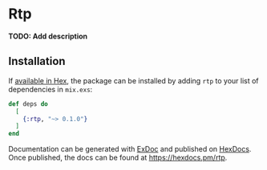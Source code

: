 # Rtp

**TODO: Add description**

## Installation

If [available in Hex](https://hex.pm/docs/publish), the package can be installed
by adding `rtp` to your list of dependencies in `mix.exs`:

```elixir
def deps do
  [
    {:rtp, "~> 0.1.0"}
  ]
end
```

Documentation can be generated with [ExDoc](https://github.com/elixir-lang/ex_doc)
and published on [HexDocs](https://hexdocs.pm). Once published, the docs can
be found at <https://hexdocs.pm/rtp>.

